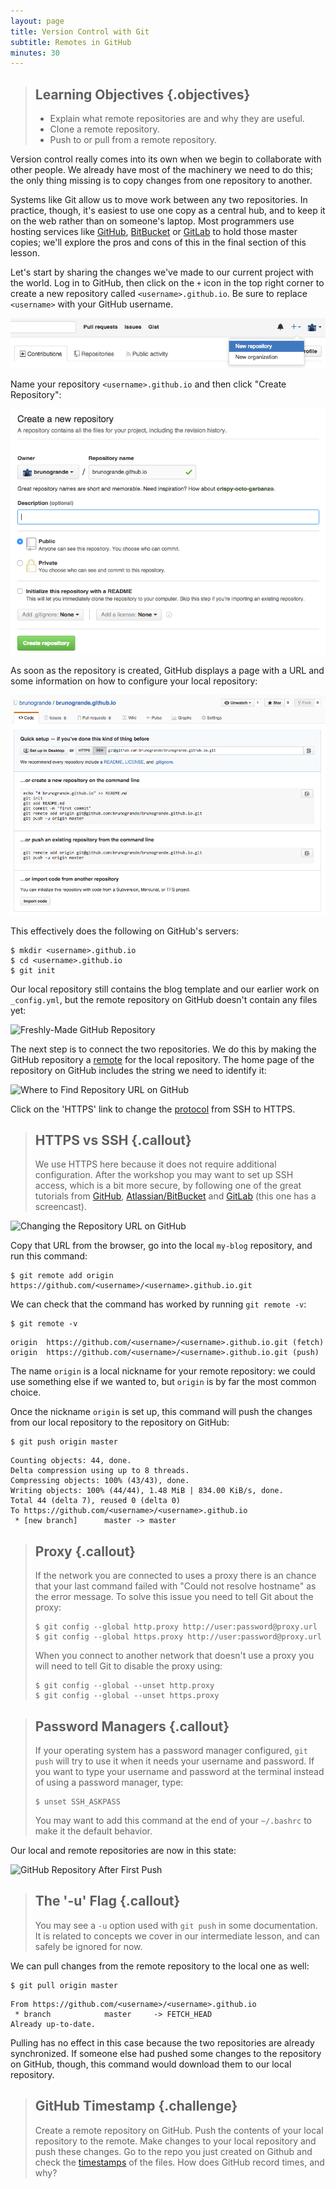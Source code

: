 ```yaml
---
layout: page
title: Version Control with Git
subtitle: Remotes in GitHub
minutes: 30
---
```

> ## Learning Objectives {.objectives}
>
> *   Explain what remote repositories are and why they are useful.
> *   Clone a remote repository.
> *   Push to or pull from a remote repository.

Version control really comes into its own when we begin to collaborate with 
other people.
We already have most of the machinery we need to do this; the only thing 
missing is to copy changes from one repository to another.

Systems like Git allow us to move work between any two repositories.
In practice, though, it's easiest to use one copy as a central hub, and to keep 
it on the web rather than on someone's laptop.
Most programmers use hosting services like
[GitHub](http://github.com),
[BitBucket](http://bitbucket.org) or
[GitLab](http://gitlab.com/)
to hold those master copies; we'll explore the pros and cons of this in the 
final section of this lesson.

Let's start by sharing the changes we've made to our current project with the 
world.
Log in to GitHub, then click on the `+` icon in the top right corner to create 
a new repository called `<username>.github.io`. 
Be sure to replace `<username>` with your GitHub username. 

![Creating a Repository on GitHub (Step 1)](fig/github-create-repo-01.png)

Name your repository `<username>.github.io` and then click "Create Repository":

![Creating a Repository on GitHub (Step 2)](fig/github-create-repo-02.png)

As soon as the repository is created, GitHub displays a page with a URL and 
some information on how to configure your local repository:

![Creating a Repository on GitHub (Step 3)](fig/github-create-repo-03.png)

This effectively does the following on GitHub's servers:

~~~ {.bash}
$ mkdir <username>.github.io
$ cd <username>.github.io
$ git init
~~~

Our local repository still contains the blog template and our earlier work on 
`_config.yml`, but the remote repository on GitHub doesn't contain any files 
yet:

![Freshly-Made GitHub Repository](fig/git-freshly-made-github-repo.svg)

The next step is to connect the two repositories.
We do this by making the GitHub repository a 
[remote](reference.html#remote) for the local repository.
The home page of the repository on GitHub includes the string we need to 
identify it:

![Where to Find Repository URL on GitHub](fig/github-find-repo-string.png)

Click on the 'HTTPS' link to change the [protocol](reference.html#protocol) from SSH to HTTPS.

> ## HTTPS vs SSH {.callout}
>
> We use HTTPS here because it does not require additional configuration.
> After the workshop you may want to set up SSH access, which is a bit more
> secure, by following one of the great tutorials from
> [GitHub](https://help.github.com/articles/generating-ssh-keys),
> [Atlassian/BitBucket](https://confluence.atlassian.com/display/BITBUCKET/Set+up+SSH+for+Git)
> and
> [GitLab](https://about.gitlab.com/2014/03/04/add-ssh-key-screencast/)
> (this one has a screencast).

![Changing the Repository URL on GitHub](fig/github-change-repo-string.png)

Copy that URL from the browser, go into the local `my-blog` repository, and run 
this command:

~~~ {.bash}
$ git remote add origin https://github.com/<username>/<username>.github.io.git
~~~

We can check that the command has worked by running `git remote -v`:

~~~ {.bash}
$ git remote -v
~~~
~~~ {.output}
origin	https://github.com/<username>/<username>.github.io.git (fetch)
origin	https://github.com/<username>/<username>.github.io.git (push)
~~~

The name `origin` is a local nickname for your remote repository: we could use 
something else if we wanted to, but `origin` is by far the most common choice.

Once the nickname `origin` is set up, this command will push the changes from 
our local repository to the repository on GitHub:

~~~ {.bash}
$ git push origin master
~~~
~~~ {.output}
Counting objects: 44, done.
Delta compression using up to 8 threads.
Compressing objects: 100% (43/43), done.
Writing objects: 100% (44/44), 1.48 MiB | 834.00 KiB/s, done.
Total 44 (delta 7), reused 0 (delta 0)
To https://github.com/<username>/<username>.github.io
 * [new branch]      master -> master
~~~

> ## Proxy {.callout}
>
> If the network you are connected to uses a proxy there is an chance that your last
> command failed with "Could not resolve hostname" as the error message. To
> solve this issue you need to tell Git about the proxy:
>
> ~~~ {.bash}
> $ git config --global http.proxy http://user:password@proxy.url
> $ git config --global https.proxy http://user:password@proxy.url
> ~~~
>
> When you connect to another network that doesn't use a proxy you will need to
> tell Git to disable the proxy using:
>
> ~~~ {.bash}
> $ git config --global --unset http.proxy
> $ git config --global --unset https.proxy
> ~~~

> ## Password Managers {.callout}
>
> If your operating system has a password manager configured, `git push` will
> try to use it when it needs your username and password. If you want to type
> your username and password at the terminal instead of using
> a password manager, type:
>
> ~~~ {.bash}
> $ unset SSH_ASKPASS
> ~~~
>
> You may want to add this command at the end of your `~/.bashrc` to make it the
> default behavior.

Our local and remote repositories are now in this state:

![GitHub Repository After First Push](fig/github-repo-after-first-push.svg)

> ## The '-u' Flag {.callout}
>
> You may see a `-u` option used with `git push` in some documentation.
> It is related to concepts we cover in our intermediate lesson,
> and can safely be ignored for now.

We can pull changes from the remote repository to the local one as well:

~~~ {.bash}
$ git pull origin master
~~~
~~~ {.output}
From https://github.com/<username>/<username>.github.io
 * branch            master     -> FETCH_HEAD
Already up-to-date.
~~~

Pulling has no effect in this case because the two repositories are already 
synchronized.
If someone else had pushed some changes to the repository on GitHub, though,
this command would download them to our local repository.

> ## GitHub Timestamp {.challenge}
>
> Create a remote repository on GitHub.
> Push the contents of your local repository to the remote.
> Make changes to your local repository and push these changes.
> Go to the repo you just created on Github and check the 
> [timestamps](reference.html#timestamp) of the files.
> How does GitHub record times, and why?
